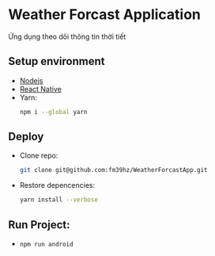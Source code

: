 # Weather Forcast Application
Ứng dụng theo dõi thông tin thời tiết
## Setup environment
- [Nodejs](https://nodejs.org/en)
- [React Native](https://reactnative.dev/docs/environment-setup?guide=native)
- Yarn:
  ```bash
  npm i --global yarn
  ```

## Deploy
- Clone repo:
  ```bash
  git clone git@github.com:fm39hz/WeatherForcastApp.git
  ```
- Restore depencencies:
  ```bash
  yarn install --verbose
  ```
  
## Run Project:
- ```bash
  npm run android
  ```
